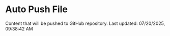 # Auto Push File

Content that will be pushed to GitHub repository.
Last updated: 07/20/2025, 09:38:42 AM